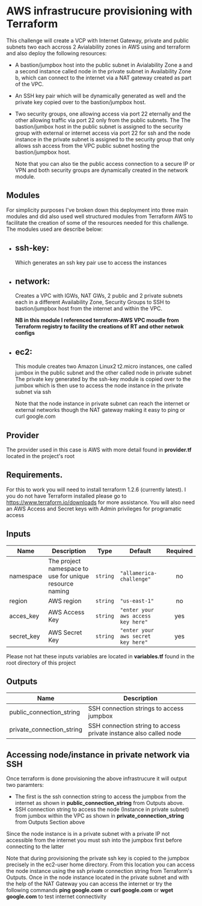 # AWS infrastrucure provisioning with Terraform
This challenge will create a VCP with Internet Gateway, private and public subnets two each accross 2 Avialability zones in AWS  using
and terraform and also deploy the following resources:

- A bastion/jumpbox host into the public subnet in Avialability Zone a and a second instance called node in the private subnet in Availability Zone b, 
 which can connect to the internet via a NAT gateway created as part of the VPC.

- An SSH key pair which will be dynamically generated as well and the private key copied over to the bastion/jumpbox host.

- Two security groups, one allowing access via port 22 eternally and the other allowing traffic via port 22 only from the public subnets.
  The The bastion/jumbox host  in the public subnet is assigned to the security group with external or internet access via port 22 for ssh and the node instance in the private 
  subnet is assigned to the security group that only allows ssh access from the VPC public subnet hosting the bastion/jumpbox host. 
  
  Note that you can also tie the public access connection to a secure IP or VPN and both security groups are dynamically created in the network module.


## Modules
For simplicity purposes I've broken down this deployment into three main modules and did also used well structured modules from Terraform AWS to facilitate
the creation of some of the resources needed for this challenge. The modules used are describe below:

- ## ssh-key: 
  Which generates an ssh key pair use to access the instances

- ## network: 
  Creates a VPC with IGWs, NAT GWs, 2 public and 2 private subnets each in a different Availability Zone, Security Groups to SSH to bastion/jumpbox host from the internet and within the VPC.
  
  **NB in this module I referenced terraform-AWS VPC moudle from Terraform registry to facility the creations of RT and other netwok configs** 

- ## ec2: 
  This module creates two Amazon Linux2 t2.micro instances, one called jumbox in the public subnet and the other called node in private subnet
  The private key generated by the ssh-key module  is copied over to the jumbox which is then use to access the node instance in the private subnet via ssh

  Note that the node instance in private subnet can reach the internet or external networks though the NAT gateway making it easy to ping or curl google.com

## Provider

The provider used in this case is AWS with more detail found in **provider.tf** located in  the project's root

## Requirements.
For this to work you will need to install terraform 1.2.6 (currently latest). I you do not have Terraform installed please go to https://www.terraform.io/downloads for more assistance.
You will also need an AWS Access and Secret keys with Admin privileges for programatic access

## Inputs

| Name | Description | Type | Default | Required |
|------|-------------|------|---------|:--------:|
| namespace | The project namespace to use for unique resource naming | `string` | `"allamerica-challenge"` | no |
| region | AWS region | `string` | `"us-east-1"` | no |
| acces_key | AWS Access Key | `string` | `"enter your aws access key here"` | yes |
| secret_key | AWS Secret Key | `string` | `"enter your aws secret key here"` | yes |

Please not hat these inputs variables are located in **variables.tf** found in the root directory of this project


## Outputs

| Name | Description |
|------|-------------|
| public\_connection\_string | SSH connection strings to access jumpbox |
| private\_connection\_string | SSH connection string to access private instance also called node |


## Accessing node/instance in private network via SSH

Once terraform is done provisioning the above infrastrucure it will output two paramters:
- The first is the ssh connection string to access the jumpbox from the internet as shown in **public\_connection\_string** from Outputs above.
- SSH connection string to access the node (Instance in private subnet) from jumbox within the VPC as shown in **private\_connection\_string** from Outputs Section above

Since the node instance is in a private subnet with a private IP not accessible from the internet you must ssh into the jumpbox first before  connecting to the latter

Note that during provisioning the private ssh key is copied to the jumpbox precisely in the ec2-user home directory. From this location you can access the node instance
using the ssh private connection string from Terraform's Outputs. Once in the node instance located in the private subnet and with the help of the NAT Gateway
you can access the internet or try the following commands **ping google.com** or **curl google.com** or **wget google.com** to test internet connectivity
